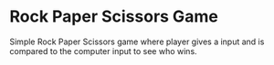 # Rock Paper Scissors Game
Simple Rock Paper Scissors game where player gives a input and is compared to the computer input to see who wins.
